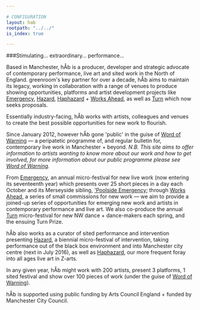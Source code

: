 ```yaml
---

# CONFIGURATION
layout: hab
rootpath: "../../"
is_index: true

---
```

###Stimulating… extraordinary… performance…   
        
Based in Manchester, hÅb is a producer, developer and strategic advocate of contemporary performance, live art and sited work in the North of England. greenroom's key partner for over a decade, hÅb aims to maintain its legacy, working in collaboration with a range of venues to produce showing opportunities, platforms and artist development projects like [Emergency](/hab/emergency), [Hazard](/hab/hazard), [Haphazard](/hab/haphazard) + [Works Ahead](/hab/worksahead), as well as [Turn](/hab/turn) which now seeks proposals.      
        
Essentially industry-facing, hÅb works with artists, colleagues and venues to create the best possible opportunities for new work to flourish.
        
Since January 2012, however hÅb gone 'public' in the guise of [Word of Warning](/index) — a peripatetic programme of, and regular bulletin for, contemporary live work in Manchester + beyond. *N.B. This site aims to offer information to artists wanting to know more about our work and how to get involved, for more information about our public programme please see [Word of Warning](/index).*   
        
From [Emergency](/hab/emergency), an annual micro-festival for new live work (now entering its seventeenth year) which presents over 25 short pieces in a day each October and its Merseyside sibling, ['Poolside Emergency](/hab/poolside); through [Works Ahead](/hab/worksahead), a series of small commissions for new work — we aim to provide a joined-up series of opportunities for emerging new work and artists in contemporary performance and live art. We also co-produce the annual [Turn](/hab/turn) micro-festival for new NW dance + dance-makers each spring, and the ensuing Turn Prize.    
        
hÅb also works as a curator of sited performance and intervention presenting [Hazard](/hab/hazard), a biennial micro-festival of intervention, taking performance out of the black box environment and into Manchester city centre (next in July 2016), as well as [Haphazard](/hab/haphazard), our more frequent foray into all ages live art in Z-arts.             
        
In any given year, hÅb might work with 200 artists, present 3 platforms, 1 sited festival and show over 100 pieces of work (under the guise of [Word of Warning](/index)).      
         
hÅb is supported using public funding by Arts Council England + funded by Manchester City Council.
